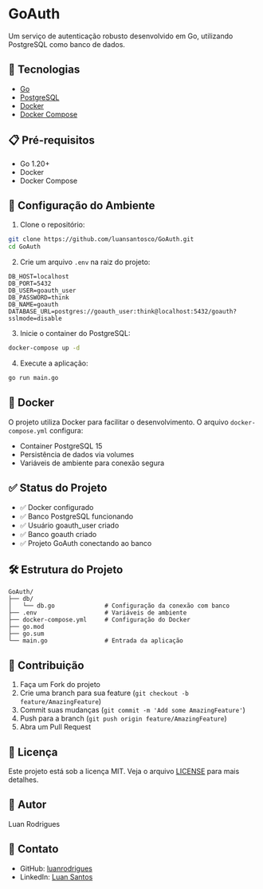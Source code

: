 # GoAuth

Um serviço de autenticação robusto desenvolvido em Go, utilizando PostgreSQL como banco de dados.

## 🚀 Tecnologias

- [Go](https://golang.org/)
- [PostgreSQL](https://www.postgresql.org/)
- [Docker](https://www.docker.com/)
- [Docker Compose](https://docs.docker.com/compose/)

## 📋 Pré-requisitos

- Go 1.20+
- Docker
- Docker Compose

## 🔧 Configuração do Ambiente

1. Clone o repositório:
```bash
git clone https://github.com/luansantosco/GoAuth.git
cd GoAuth
```

2. Crie um arquivo `.env` na raiz do projeto:
```env
DB_HOST=localhost
DB_PORT=5432
DB_USER=goauth_user
DB_PASSWORD=think
DB_NAME=goauth
DATABASE_URL=postgres://goauth_user:think@localhost:5432/goauth?sslmode=disable
```

3. Inicie o container do PostgreSQL:
```bash
docker-compose up -d
```

4. Execute a aplicação:
```bash
go run main.go
```

## 🐳 Docker

O projeto utiliza Docker para facilitar o desenvolvimento. O arquivo `docker-compose.yml` configura:

- Container PostgreSQL 15
- Persistência de dados via volumes
- Variáveis de ambiente para conexão segura

## ✅ Status do Projeto

- ✅ Docker configurado
- ✅ Banco PostgreSQL funcionando
- ✅ Usuário goauth_user criado
- ✅ Banco goauth criado
- ✅ Projeto GoAuth conectando ao banco

## 🛠️ Estrutura do Projeto

```
GoAuth/
├── db/
│   └── db.go              # Configuração da conexão com banco
├── .env                   # Variáveis de ambiente
├── docker-compose.yml     # Configuração do Docker
├── go.mod
├── go.sum
└── main.go                # Entrada da aplicação
```

## 📝 Contribuição

1. Faça um Fork do projeto
2. Crie uma branch para sua feature (`git checkout -b feature/AmazingFeature`)
3. Commit suas mudanças (`git commit -m 'Add some AmazingFeature'`)
4. Push para a branch (`git push origin feature/AmazingFeature`)
5. Abra um Pull Request

## 📄 Licença

Este projeto está sob a licença MIT. Veja o arquivo [LICENSE](LICENSE) para mais detalhes.

## 👤 Autor

Luan Rodrigues

## 🔗 Contato

- GitHub: [luanrodrigues](https://github.com/luansantosco)
- LinkedIn: [Luan Santos](https://www.linkedin.com/in/luansantosco/)
